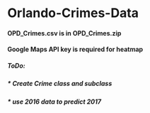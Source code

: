 # Orlando-Crimes-Data

#### OPD_Crimes.csv is in OPD_Crimes.zip

#### Google Maps API key is required for heatmap


##### ToDo:  
#####   * Create Crime class and subclass
#####   * use 2016 data to predict 2017
